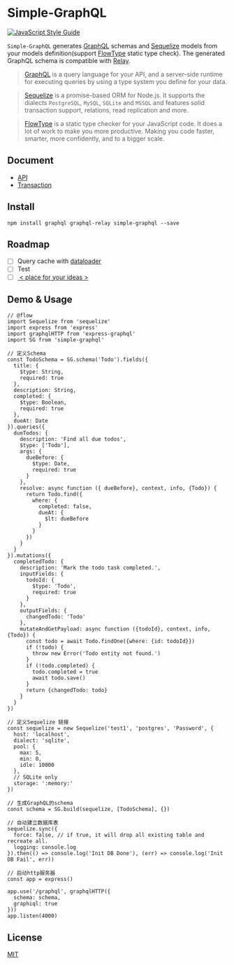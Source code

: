 # Simple-GraphQL

[![JavaScript Style Guide](https://img.shields.io/badge/code_style-standard-brightgreen.svg)](https://standardjs.com)

`Simple-GraphQL` generates [GraphQL](https://github.com/graphql/graphql-js) schemas and [Sequelize](http://docs.sequelizejs.com/en/v3/) models from your models definition(support [FlowType](https://flow.org/) static type check). The generated GraphQL schema is compatible with [Relay](https://facebook.github.io/relay/).

>[GraphQL](https://github.com/graphql/graphql-js) is a query language for your API, and a server-side runtime for executing queries by using a type system you define for your data. 

>[Sequelize](http://docs.sequelizejs.com/en/v3/) is a promise-based ORM for Node.js. It supports the dialects `PostgreSQL`, `MySQL`, `SQLite` and `MSSQL` and features solid transaction support, relations, read replication and more.

>[FlowType](https://flow.org/) is a static type checker for your JavaScript code. It does a lot of work to make you more productive. Making you code faster, smarter, more confidently, and to a bigger scale.

## Document

-   [API](https://github.com/logerzhu/simple-graphql/wiki/API)
-   [Transaction](https://github.com/logerzhu/simple-graphql/wiki/Transaction)

## Install

```shell
npm install graphql graphql-relay simple-graphql --save
```

## Roadmap
  - [ ] Query cache with [dataloader](https://github.com/facebook/dataloader)
  - [ ] Test
  - [ ] [ < place for your ideas > ](https://github.com/logerzhu/simple-graphql/issues/new)

## Demo & Usage
```
// @flow
import Sequelize from 'sequelize'
import express from 'express'
import graphqlHTTP from 'express-graphql'
import SG from 'simple-graphql'

// 定义Schema
const TodoSchema = SG.schema('Todo').fields({
  title: {
    $type: String,
    required: true
  },
  description: String,
  completed: {
    $type: Boolean,
    required: true
  },
  dueAt: Date
}).queries({
  dueTodos: {
    description: 'Find all due todos',
    $type: ['Todo'],
    args: {
      dueBefore: {
        $type: Date,
        required: true
      }
    },
    resolve: async function ({ dueBefore}, context, info, {Todo}) {
      return Todo.find({
        where: {
          completed: false,
          dueAt: {
            $lt: dueBefore
          }
        }
      })
    }
  }
}).mutations({
  completedTodo: {
    description: 'Mark the todo task completed.',
    inputFields: {
      todoId: {
        $type: 'Todo',
        required: true
      }
    },
    outputFields: {
      changedTodo: 'Todo'
    },
    mutateAndGetPayload: async function ({todoId}, context, info, {Todo}) {
      const todo = await Todo.findOne({where: {id: todoId}})
      if (!todo) {
        throw new Error('Todo entity not found.')
      }
      if (!todo.completed) {
        todo.completed = true
        await todo.save()
      }
      return {changedTodo: todo}
    }
  }
})

// 定义Sequelize 链接
const sequelize = new Sequelize('test1', 'postgres', 'Password', {
  host: 'localhost',
  dialect: 'sqlite',
  pool: {
    max: 5,
    min: 0,
    idle: 10000
  },
  // SQLite only
  storage: ':memory:'
})

// 生成GraphQL的schema
const schema = SG.build(sequelize, [TodoSchema], {})

// 自动建立数据库表
sequelize.sync({
  force: false, // if true, it will drop all existing table and recreate all.
  logging: console.log
}).then(() => console.log('Init DB Done'), (err) => console.log('Init DB Fail', err))

// 启动http服务器
const app = express()

app.use('/graphql', graphqlHTTP({
  schema: schema,
  graphiql: true
}))
app.listen(4000)

```

## License

[MIT](https://github.com/logerzhu/simple-graphql/blob/master/LICENSE)
